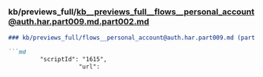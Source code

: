 ### kb/previews_full/kb__previews_full__flows__personal_account@auth.har.part009.md.part002.md

```md
### kb/previews_full/flows__personal_account@auth.har.part009.md (part 002)

```md
         "scriptId": "1615",
                    "url":
```

```

```
